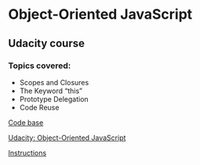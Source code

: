 # Object-Oriented JavaScript #

## Udacity course ##

### Topics covered: ###

* Scopes and Closures
* The Keyword “this”
* Prototype Delegation
* Code Reuse

[Code base](https://github.com/udacity/frontend-nanodegree-arcade-game)

[Udacity: Object-Oriented JavaScript](https://www.udacity.com/course/ud015)

[Instructions](https://docs.google.com/document/d/1v01aScPjSWCCWQLIpFqvg3-vXLH2e8_SZQKC8jNO0Dc/edit)
